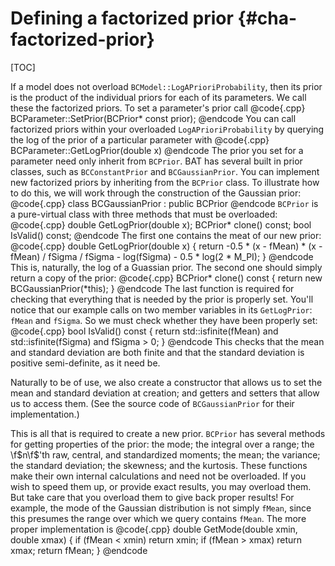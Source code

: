 Defining a factorized prior {#cha-factorized-prior}
================

[TOC]

If a model does not overload `BCModel::LogAPrioriProbability`,
then its prior is the product of the individual priors for each of its
parameters. We call these the factorized priors. To set a parameter's
prior call
@code{.cpp}
BCParameter::SetPrior(BCPrior* const prior);
@endcode
You can call factorized priors within your overloaded
`LogAPrioriProbability` by querying the log of the prior of a
particular parameter with
@code{.cpp}
BCParameter::GetLogPrior(double x)
@endcode
The prior you set for a parameter need only inherit from
`BCPrior`. BAT has several built in prior classes, such as
`BCConstantPrior` and `BCGaussianPrior`.  You can implement
new factorized priors by inheriting from the `BCPrior` class. To
illustrate how to do this, we will work through the construction of
the Gaussian prior:
@code{.cpp}
class BCGaussianPrior : public BCPrior
@endcode
`BCPrior` is a pure-virtual class with three methods that must be overloaded:
@code{.cpp}
double GetLogPrior(double x);
BCPrior* clone() const;
bool IsValid() const;
@endcode
The first one contains the meat of our new prior:
@code{.cpp}
double GetLogPrior(double x)
{
  return -0.5 * (x - fMean) * (x - fMean) / fSigma / fSigma - log(fSigma) - 0.5 * log(2 * M_PI);
}
@endcode
This is, naturally, the log of a Guassian prior. The second one should
simply return a copy of the prior:
@code{.cpp}
BCPrior* clone() const
{
  return new BCGaussianPrior(*this);
}
@endcode
The last function is required for checking that everything that is
needed by the prior is properly set. You'll notice that our example
calls on two member variables in its `GetLogPrior`: `fMean`
and `fSigma`. So we must check whether they have been properly set:
@code{.cpp}
bool IsValid() const
{
  return std::isfinite(fMean) and std::isfinite(fSigma) and fSigma > 0;
}
@endcode
This checks that the mean and standard deviation are both finite and
that the standard deviation is positive semi-definite, as it need be.

Naturally to be of use, we also create a constructor that allows us to
set the mean and standard deviation at creation; and getters and
setters that allow us to access them. (See the source code of
`BCGaussianPrior` for their implementation.)

This is all that is required to create a new prior. `BCPrior` has
several methods for getting properties of the prior: the mode; the
integral over a range; the \f$n\f$'th raw, central, and standardized
moments; the mean; the variance; the standard deviation; the skewness;
and the kurtosis. These functions make their own internal calculations
and need not be overloaded. If you wish to speed them up, or provide
exact results, you may overload them. But take care that you overload
them to give back proper results! For example, the mode of the
Gaussian distribution is not simply `fMean`, since this presumes
the range over which we query contains `fMean`. The more proper
implementation is
@code{.cpp}
double GetMode(double xmin, double xmax)
{
  if (fMean < xmin)
    return xmin;
  if (fMean > xmax)
    return xmax;
  return fMean;
}
@endcode
